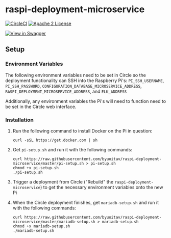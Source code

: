 # raspi-deployment-microservice
[![CircleCI](https://img.shields.io/circleci/project/byuoitav/raspi-deployment-microservice.svg)](https://circleci.com/gh/byuoitav/raspi-deployment-microservice) [![Apache 2 License](https://img.shields.io/hexpm/l/plug.svg)](https://raw.githubusercontent.com/byuoitav/raspi-deployment-microservice/master/LICENSE)

[![View in Swagger](http://jessemillar.github.io/view-in-swagger-button/button.svg)](http://byuoitav.github.io/swagger-ui/?url=https://raw.githubusercontent.com/byuoitav/raspi-deployment-microservice/master/swagger.json)

## Setup
### Environment Variables
The following environment variables need to be set in Circle so the deployment functionality can SSH into the Raspberry Pi's: `PI_SSH_USERNAME`, `PI_SSH_PASSWORD`, `CONFIGURATION_DATABASE_MICROSERVICE_ADDRESS`, `RASPI_DEPLOYMENT_MICROSERVICE_ADDRESS`, and `ELK_ADDRESS`

Additionally, any environment variables the Pi's will need to function need to be set in the Circle web interface.

### Installation
1. Run the following command to install Docker on the Pi in question:

	```
	curl -sSL https://get.docker.com | sh
	```

1. Get `pi-setup.sh` and run it with the following commands:

	```
	curl https://raw.githubusercontent.com/byuoitav/raspi-deployment-microservice/master/pi-setup.sh > pi-setup.sh
	chmod +x pi-setup.sh
	./pi-setup.sh
	```

1. Trigger a deployment from Circle ("Rebuild" the `raspi-deployment-microservice`) to get the necessary environment variables onto the new Pi
1. When the Circle deployment finishes, get `mariadb-setup.sh` and run it with the following commands:

	```
	curl https://raw.githubusercontent.com/byuoitav/raspi-deployment-microservice/master/mariadb-setup.sh > mariadb-setup.sh
	chmod +x mariadb-setup.sh
	./mariadb-setup.sh
	```

